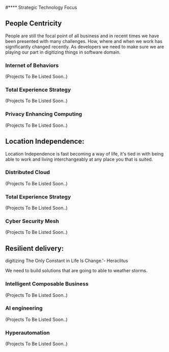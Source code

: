 #**** Strategic Technology Focus
  
## People Centricity

People are still the focal point of all business and in recent times we have been presented with many challenges. How, where and when we work has significantly changed recently. As developers we need to make sure we are playing our part in digitizing things in software domain.

### Internet of Behaviors

(Projects To Be Listed Soon..)

### Total Experience Strategy

(Projects To Be Listed Soon..)

### Privacy Enhancing Computing

(Projects To Be Listed Soon..)

## Location Independence:

Location Independence is fast becoming a way of life, it's tied in with being able to work and living interchangeably at any place you that is suited.

### Distributed Cloud
(Projects To Be Listed Soon..)

### Total Experience Strategy
(Projects To Be Listed Soon..)

### Cyber Security Mesh
(Projects To Be Listed Soon..)

## Resilient delivery:

digitizing
The Only Constant in Life Is Change.'- Heraclitus

We need to build solutions that are going to able to weather storms.

### Intelligent Composable Business
(Projects To Be Listed Soon..)

### AI engineering
(Projects To Be Listed Soon..)

### Hyperautomation
(Projects To Be Listed Soon..)
